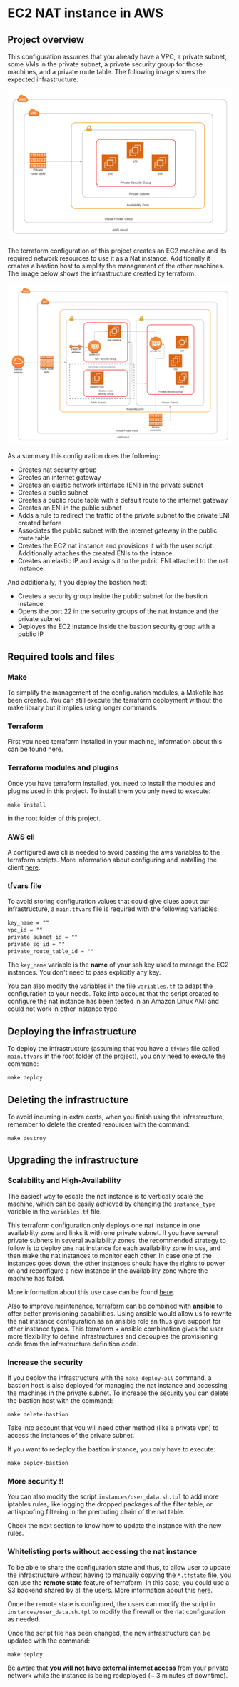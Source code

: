 # EC2 NAT instance in AWS

## Project overview
This configuration assumes that you already have a VPC, a private subnet, some VMs in the private subnet, a private security group for those machines, and a private route table. The following image shows the expected infrastructure:

![Expected infrastructure](images/init-infrastructure.png)

The terraform configuration of this project creates an EC2 machine and its required network resources to use it as a Nat instance. Additionally it creates a bastion host to simplify the management of the other machines. The image below shows the infrastructure created by terraform:

![Created infrastructure](images/end-infrastructure.png)

As a summary this configuration does the following:

* Creates nat security group
* Creates an internet gateway
* Creates an elastic network interface (ENI) in the private subnet
* Creates a public subnet
* Creates a public route table with a default route to the internet gateway
* Creates an ENI in the public subnet
* Adds a rule to redirect the traffic of the private subnet to the private ENI created before
* Associates the public subnet with the internet gateway in the public route table
* Creates the EC2 nat instance and provisions it with the user script. Additionally attaches the created ENIs to the intance.
* Creates an elastic IP and assigns it to the public ENI attached to the nat instance

And additionally, if you deploy the bastion host:

* Creates a security group inside the public subnet for the bastion instance
* Opens the port 22 in the security groups of the nat instance and the private subnet
* Deployes the EC2 instance inside the bastion security group with a public IP

## Required tools and files

### Make
To simplify the management of the configuration modules, a Makefile has been created. You can still execute the terraform deployment without the make library but it implies using longer commands.

### Terraform
First you need terraform installed in your machine, information about this can be found [here](https://learn.hashicorp.com/terraform/getting-started/install.html).

### Terraform modules and plugins

Once you have terraform installed, you need to install the modules and plugins used in this project. To install them you only need to execute:
```
make install
```
in the root folder of this project.

### AWS cli
A configured aws cli is needed to avoid passing the aws variables to the terraform scripts. More information about configuring and installing the client [here](https://docs.aws.amazon.com/cli/latest/userguide/install-cliv2.html).

### tfvars file

To avoid storing configuration values that could give clues about our infrastructure, a `main.tfvars` file is required with the following variables: 
```
key_name = ""
vpc_id = ""
private_subnet_id = ""
private_sg_id = ""
private_route_table_id = ""
```

The `key_name` variable is the **name** of your ssh key used to manage the EC2 instances. You don't need to pass explicitly any key.

You can also modify the variables in the file `variables.tf` to adapt the configuration to your needs. Take into account that the script created to configure the nat instance has been tested in an Amazon Linux AMI and could not work in other instance type.

## Deploying the infrastructure

To deploy the infrastructure (assuming that you have a `tfvars` file called `main.tfvars` in the root folder of the project), you only need to execute the command:
```
make deploy
```


## Deleting the infrastructure
To avoid incurring in extra costs, when you finish using the infrastructure, remember to delete the created resources with the command:
```
make destroy
```

## Upgrading the infrastructure

### Scalability and High-Availability

The easiest way to escale the nat instance is to vertically scale the machine, which can be easily achieved by changing the `instance_type` variable in the `variables.tf` file.  

This terraform configuration only deploys one nat instance in one availability zone and links it with one private subnet. If you have several private subnets in several availability zones, the recommended strategy to follow is to deploy one nat instance for each availability zone in use, and then make the nat instances to monitor each other. In case one of the instances goes down, the other instances should have the rights to power on and reconfigure a new instance in the availability zone where the machine has failed.

More information about this use case can be found [here](https://aws.amazon.com/articles/high-availability-for-amazon-vpc-nat-instances-an-example/).

Also to improve maintenance, terraform can be combined with **ansible** to offer better provisioning capabilities. Using ansible would allow us to rewrite the nat instance configuration as an ansible role an thus give support for other instance types. This terraform + ansible combination gives the user more flexibility to define infrastructures and decouples the provisioning code from the infrastructure definition code.

### Increase the security

If you deploy the infrastructure with the `make deploy-all` command, a bastion host is also deployed for managing the nat instance and accessing the machines in the private subnet. To increase the security you can delete the bastion host with the command:

```
make delete-bastion
```
Take into account that you will need other method (like a private vpn) to access the instances of the private subnet.

If you want to redeploy the bastion instance, you only have to execute:
```
make deploy-bastion
```

### More security !!

You can also modify the script `instances/user_data.sh.tpl` to add more iptables rules, like logging the dropped packages of the filter table, or antispoofing filtering in the prerouting chain of the nat table.

Check the next section to know how to update the instance with the new rules.


### Whitelisting ports without accessing the nat instance

To be able to share the configuration state and thus, to allow user to update the infrastructure without having to manually copying the `*.tfstate` file, you can use the **remote state** feature of terraform. In this case, you could use a S3 backend shared by all the users. More information about this [here](https://www.terraform.io/docs/backends/types/s3.html).

Once the remote state is configured, the users can modify the script in `instances/user_data.sh.tpl` to modify the firewall or the nat configuration as needed.

Once the script file has been changed, the new infrastructure can be updated with the command:

```
make deploy
```

Be aware that **you will not have external internet access** from your private network while the instance is being redeployed (~ 3 minutes of downtime).